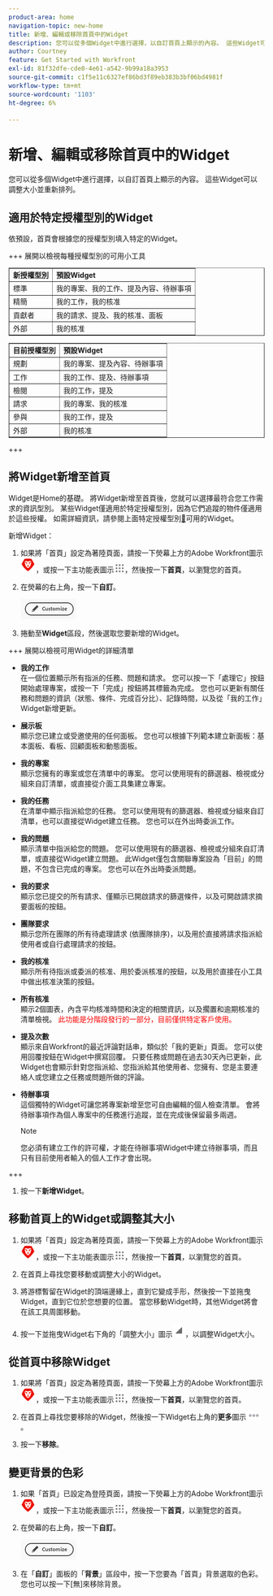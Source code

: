 ```yaml
---
product-area: home
navigation-topic: new-home
title: 新增、編輯或移除首頁中的Widget
description: 您可以從多個Widget中進行選擇，以自訂首頁上顯示的內容。 這些Widget可以調整大小並重新排列。
author: Courtney
feature: Get Started with Workfront
exl-id: 81f32dfe-cde0-4e61-a542-9b99a18a3953
source-git-commit: c1f5e11c6327ef86bd3f89eb383b3bf06bd4981f
workflow-type: tm+mt
source-wordcount: '1103'
ht-degree: 6%

---
```



# 新增、編輯或移除首頁中的Widget

<!-- Audited: 4/2025 -->

您可以從多個Widget中進行選擇，以自訂首頁上顯示的內容。 這些Widget可以調整大小並重新排列。

## 適用於特定授權型別的Widget

依預設，首頁會根據您的授權型別填入特定的Widget。

+++ 展開以檢視每種授權型別的可用小工具

<table border="1" class="inlineTable">
    <tr>
        <td><b>新授權型別</b></td>
        <td><b>預設Widget</b></td>
    </tr>
    <tr>
        <td>標準</td>
        <td>我的專案、我的工作、提及內容、待辦事項</td>
    </tr>
    <tr>
        <td>精簡</td>
        <td>我的工作，我的核准</td>
    </tr>
    <tr>
        <td>貢獻者</td>
        <td>我的請求、提及、我的核准、面板</td>
    </tr>
    <tr>
        <td>外部</td>
        <td>我的核准</td>
    </tr>
</table>

<table border="1" class="inlineTable">
    <tr>
        <td><b>目前授權型別</b></td>
        <td><b>預設Widget</b></td>
    </tr>
    <tr>
        <td>規劃</td>
        <td>我的專案、提及內容、待辦事項</td>
    </tr>
    <tr>
        <td>工作</td>
        <td>我的工作、提及、待辦事項</td>
    </tr>
    <tr>
        <td>檢閱</td>
        <td>我的工作，提及</td>
    </tr>
    <tr>
        <td>請求</td>
        <td>我的專案、我的核准</td>
    </tr>
    <tr>
        <td>參與</td>
        <td>我的工作，提及</td>
    </tr>
    <tr>
        <td>外部</td>
        <td>我的核准</td>
    </tr>
</table>

+++

## 將Widget新增至首頁

Widget是Home的基礎。 將Widget新增至首頁後，您就可以選擇最符合您工作需求的資訊型別。 某些Widget僅適用於特定授權型別，因為它們追蹤的物件僅適用於這些授權。 如需詳細資訊，請參閱上面特定授權型別[&#128279;](#widgets-available-for-specific-license-types)可用的Widget。

新增Widget：

1. 如果將「首頁」設定為著陸頁面，請按一下熒幕上方的Adobe Workfront圖示![Adobe Workfront圖示](assets/home-icon-30x29.png)，或按一下主功能表圖示![主功能表圖示](assets/main-menu-icon.png)，然後按一下&#x200B;**首頁**，以瀏覽您的首頁。

1. 在熒幕的右上角，按一下&#x200B;**自訂**。

   ![自訂按鈕](assets/customize-button.png)
1. 捲動至&#x200B;**Widget**&#x200B;區段，然後選取您要新增的Widget。

+++ 展開以檢視可用Widget的詳細清單

   * **我的工作**\
       在一個位置顯示所有指派的任務、問題和請求。 您可以按一下「處理它」按鈕開始處理專案，或按一下「完成」按鈕將其標籤為完成。 您也可以更新有關任務和問題的資訊（狀態、條件、完成百分比）、記錄時間，以及從「我的工作」Widget新增更新。

   * **展示板**\
       顯示您已建立或受邀使用的任何面板。 您也可以根據下列範本建立新面板：基本面板、看板、回顧面板和動態面板。

   * **我的專案**\
       顯示您擁有的專案或您在清單中的專案。 您可以使用現有的篩選器、檢視或分組來自訂清單，或直接從介面工具集建立專案。

   * **我的任務**\
       在清單中顯示指派給您的任務。 您可以使用現有的篩選器、檢視或分組來自訂清單，也可以直接從Widget建立任務。 您也可以在外出時委派工作。

   * **我的問題**\
       顯示清單中指派給您的問題。 您可以使用現有的篩選器、檢視或分組來自訂清單，或直接從Widget建立問題。 此Widget僅包含關聯專案設為「目前」的問題，不包含已完成的專案。 您也可以在外出時委派問題。

   * **我的要求**\
       顯示您已提交的所有請求、僅顯示已開啟請求的篩選條件，以及可開啟請求摘要面板的按鈕。

   * **團隊要求**\
       顯示您所在團隊的所有待處理請求 (依團隊排序)，以及用於直接將請求指派給使用者或自行處理請求的按鈕。

   * **我的核准**\
       顯示所有待指派或委派的核准、用於委派核准的按鈕，以及用於直接在小工具中做出核准決策的按鈕。

   * **所有核准**\
           顯示2個圖表，內含平均核准時間和決定的相關資訊，以及擱置和逾期核准的清單檢視。 <span style="color: #ff0000;">此功能是分階段發行的一部分，目前僅供特定客戶使用。</span>

   * **提及次數**\
       顯示來自Workfront的最近評論對話串，類似於「我的更新」頁面。 您可以使用回覆按鈕在Widget中撰寫回覆。 只要任務或問題在過去30天內已更新，此Widget也會顯示針對您指派給、您指派給其他使用者、您擁有、您是主要連絡人或您建立之任務或問題所做的評論。

   * **待辦事項**\
       這個獨特的Widget可讓您將專案新增至您可自由編輯的個人檢查清單。 會將待辦事項作為個人專案中的任務進行追蹤，並在完成後保留最多兩週。

     >[!NOTE]
     >
     >您必須有建立工作的許可權，才能在待辦事項Widget中建立待辦事項，而且只有目前使用者輸入的個人工作才會出現。

+++

1. 按一下&#x200B;**新增Widget**。


## 移動首頁上的Widget或調整其大小

1. 如果將「首頁」設定為著陸頁面，請按一下熒幕上方的Adobe Workfront圖示![Adobe Workfront圖示](assets/home-icon-30x29.png)，或按一下主功能表圖示![主功能表圖示](assets/main-menu-icon.png)，然後按一下&#x200B;**首頁**，以瀏覽您的首頁。

1. 在首頁上尋找您要移動或調整大小的Widget。

1. 將游標暫留在Widget的頂端邊緣上，直到它變成手形，然後按一下並拖曳Widget，直到它位於您想要的位置。 當您移動Widget時，其他Widget將會在該工具周圍移動。

1. 按一下並拖曳Widget右下角的「調整大小」圖示![調整圖示](assets/resize-icon.png)，以調整Widget大小。

## 從首頁中移除Widget

1. 如果將「首頁」設定為著陸頁面，請按一下熒幕上方的Adobe Workfront圖示![Adobe Workfront圖示](assets/home-icon-30x29.png)，或按一下主功能表圖示![主功能表圖示](assets/main-menu-icon.png)，然後按一下&#x200B;**首頁**，以瀏覽您的首頁。

1. 在首頁上尋找您要移除的Widget，然後按一下Widget右上角的&#x200B;**更多**&#x200B;圖示![更多圖示](assets/more-icon.png)。

1. 按一下&#x200B;**移除**。


## 變更背景的色彩

1. 如果「首頁」已設定為登陸頁面，請按一下熒幕上方的Adobe Workfront圖示![Adobe Workfront圖示](assets/home-icon-30x29.png)，或按一下主功能表圖示![主功能表圖示](assets/main-menu-icon.png)，然後按一下&#x200B;**首頁**，以瀏覽您的首頁。

1. 在熒幕的右上角，按一下&#x200B;**自訂**。

   ![自訂按鈕](assets/customize-button.png)

1. 在「**自訂**」面板的「**背景**」區段中，按一下您要為「首頁」背景選取的色彩。 您也可以按一下[無]來移除背景。**&#x200B;**
